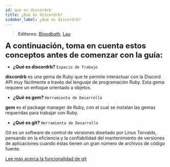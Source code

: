```yaml
---
id: que es discordrb
title: ¿Qué es discordrb? 
sidebar_label: ¿Qué es discordrb?  
---
```


> **Editores:** [Bloodbath](https://github.com/MagicNeko15), [Lau](https://github.com/Lauuu)

<font size="5"> **A continuación, toma en cuenta estos conceptos antes de comenzar con la guía:** </font>

* **¿Qué es discordrb?** `Espacio de Trabajo`

**discordrb** es una gema de Ruby que te permite interactuar con la Discord API muy fácilmente a través del lenguaje de programación Ruby. Esta gema requiere un enfoque orientado a objetos.

* **¿Qué es gem?** `Herramienta de Desarrollo`

**gem** es el package manager de Ruby, con el cual se instalan las gemas requeridas para trabajar con Ruby.

* **¿Qué es git?** `Herramienta de Desarrollo`

Git es un software de control de versiones diseñado por Linus Torvalds, pensando en la eficiencia y la confiabilidad del mantenimiento de versiones de aplicaciones cuando éstas tienen un gran número de archivos de código fuente.

[Lee más acerca la funcionalidad de git](https://git-scm.com/book/es/v1/Empezando-Fundamentos-de-Git)

